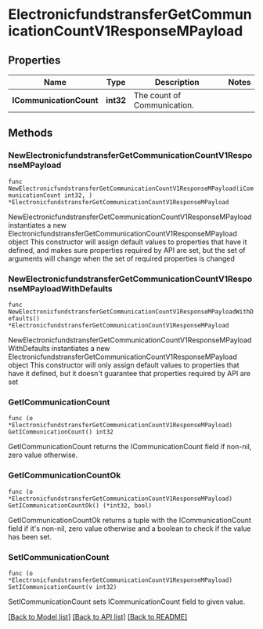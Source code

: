 # ElectronicfundstransferGetCommunicationCountV1ResponseMPayload

## Properties

Name | Type | Description | Notes
------------ | ------------- | ------------- | -------------
**ICommunicationCount** | **int32** | The count of Communication. | 

## Methods

### NewElectronicfundstransferGetCommunicationCountV1ResponseMPayload

`func NewElectronicfundstransferGetCommunicationCountV1ResponseMPayload(iCommunicationCount int32, ) *ElectronicfundstransferGetCommunicationCountV1ResponseMPayload`

NewElectronicfundstransferGetCommunicationCountV1ResponseMPayload instantiates a new ElectronicfundstransferGetCommunicationCountV1ResponseMPayload object
This constructor will assign default values to properties that have it defined,
and makes sure properties required by API are set, but the set of arguments
will change when the set of required properties is changed

### NewElectronicfundstransferGetCommunicationCountV1ResponseMPayloadWithDefaults

`func NewElectronicfundstransferGetCommunicationCountV1ResponseMPayloadWithDefaults() *ElectronicfundstransferGetCommunicationCountV1ResponseMPayload`

NewElectronicfundstransferGetCommunicationCountV1ResponseMPayloadWithDefaults instantiates a new ElectronicfundstransferGetCommunicationCountV1ResponseMPayload object
This constructor will only assign default values to properties that have it defined,
but it doesn't guarantee that properties required by API are set

### GetICommunicationCount

`func (o *ElectronicfundstransferGetCommunicationCountV1ResponseMPayload) GetICommunicationCount() int32`

GetICommunicationCount returns the ICommunicationCount field if non-nil, zero value otherwise.

### GetICommunicationCountOk

`func (o *ElectronicfundstransferGetCommunicationCountV1ResponseMPayload) GetICommunicationCountOk() (*int32, bool)`

GetICommunicationCountOk returns a tuple with the ICommunicationCount field if it's non-nil, zero value otherwise
and a boolean to check if the value has been set.

### SetICommunicationCount

`func (o *ElectronicfundstransferGetCommunicationCountV1ResponseMPayload) SetICommunicationCount(v int32)`

SetICommunicationCount sets ICommunicationCount field to given value.



[[Back to Model list]](../README.md#documentation-for-models) [[Back to API list]](../README.md#documentation-for-api-endpoints) [[Back to README]](../README.md)


